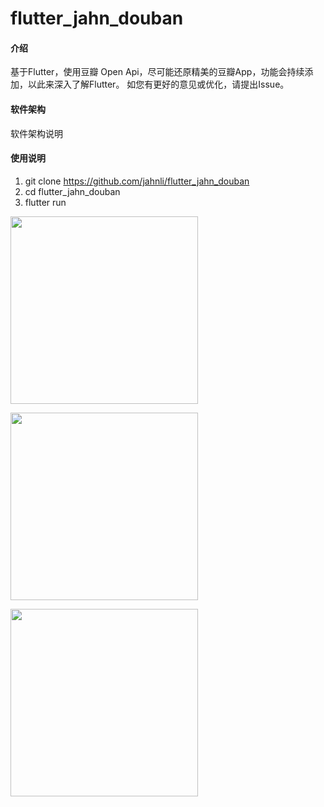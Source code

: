 # flutter_jahn_douban

#### 介绍
基于Flutter，使用豆瓣 Open Api，尽可能还原精美的豆瓣App，功能会持续添加，以此来深入了解Flutter。
如您有更好的意见或优化，请提出Issue。

#### 软件架构
软件架构说明



#### 使用说明

1. git clone https://github.com/jahnli/flutter_jahn_douban
2. cd flutter_jahn_douban
3. flutter run


<img src='https://github.com/jahnli/flutter_jahn_douban/blob/master/demoGif/movie.gif' width='300px'></img>

<img src='https://github.com/jahnli/flutter_jahn_douban/blob/master/demoGif/movieDetail.gif' width='300px'></img>

<img src='https://github.com/jahnli/flutter_jahn_douban/blob/master/demoGif/theatrical_film_is_hit.gif' width='300px'></img>
